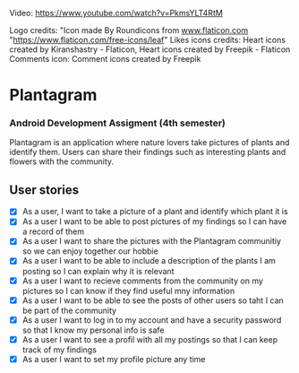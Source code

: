 Video: https://www.youtube.com/watch?v=PkmsYLT4RtM

Logo credits: "Icon made By Roundicons from www.flaticon.com "https://www.flaticon.com/free-icons/leaf"
Likes icons credits: Heart icons created by Kiranshastry - Flaticon, Heart icons created by Freepik - Flaticon
Comments icon: Comment icons created by Freepik

# Plantagram
### Android Development Assigment (4th semester)
Plantagram is an application where nature lovers take pictures of plants and identify them. 
Users can share their findings such as interesting plants and flowers with the community.
## User stories
- [x] As a user, I want to take a picture of a plant and identify which plant it is
- [x] As a user I want to be able to post pictures of my findings so I can have a record of them </br>
- [x] As a user I want to share the pictures with the Plantagram communitiy so we can enjoy together our hobbie</br>
- [x] As a user I want to be able to include a description of the plants I am posting so I can explain why it is relevant </br>
- [x] As a user I want to recieve comments from the community on my pictures so I can know if they find useful mny information </br>
- [x] As a user I want to be able to see the posts of other users so taht I can be part of the community </br>
- [x] As a user I want to log in to my account and have a security password so that I know my personal info is safe </br>
- [x] As a user I want to see a profil with all my postings so that I can keep track of my findings</br>
- [x] As a user I want to set my profile picture any time
